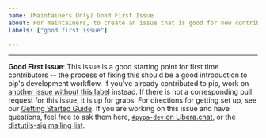 ```yaml
---
name: (Maintainers Only) Good First Issue
about: For maintainers, to create an issue that is good for new contributors
labels: ["good first issue"]

---
```


<!-- Write the issue below, provide clear instructions for resolution -->

<!-- End of issue content. -->
<!-- Leave the following intact -->

---

**Good First Issue**: This issue is a good starting point for first time contributors -- the process of fixing this should be a good introduction to pip's development workflow. If you've already contributed to pip, work on [another issue without this label](https://github.com/pypa/pip/issues?utf8=%E2%9C%93&q=is%3Aissue+is%3Aopen+-label%3A%22good+first+issue%22) instead. If there is not a corresponding pull request for this issue, it is up for grabs. For directions for getting set up, see our [Getting Started Guide](https://pip.pypa.io/en/latest/development/getting-started/). If you are working on this issue and have questions, feel free to ask them here, [`#pypa-dev` on Libera.chat](https://kiwiirc.com/nextclient/#ircs://irc.libera.chat:+6697/pypa-dev), or the [distutils-sig mailing list](https://mail.python.org/mailman3/lists/distutils-sig.python.org/).
